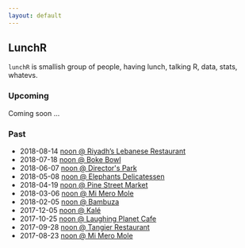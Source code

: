 ```yaml
---
layout: default
---
```


## LunchR

`lunchR` is smallish group of people, having lunch, talking R,
data, stats, whatevs.

### Upcoming

Coming soon ...

### Past

* 2018-08-14 [noon @ Riyadh’s Lebanese Restaurant](https://www.meetup.com/portland-r-user-group/events/252369697/)
* 2018-07-18 [noon @ Boke Bowl](https://www.meetup.com/portland-r-user-group/events/252369043/)
* 2018-06-07 [noon @ Director's Park](https://www.meetup.com/portland-r-user-group/events/250077668/)
* 2018-05-08 [noon @ Elephants Delicatessen](https://www.meetup.com/portland-r-user-group/events/249434728/)
* 2018-04-19 [noon @ Pine Street Market](https://www.meetup.com/portland-r-user-group/events/249434723/)
* 2018-03-06 [noon @ Mi Mero Mole](https://www.meetup.com/portland-r-user-group/events/247656593/)
* 2018-02-05 [noon @ Bambuza](https://www.meetup.com/portland-r-user-group/events/246654046)
* 2017-12-05 [noon @ Kalé](https://www.meetup.com/portland-r-user-group/events/245289239)
* 2017-10-25 [noon @ Laughing Planet Cafe](https://www.meetup.com/portland-r-user-group/events/244320785)
* 2017-09-28 [noon @ Tangier Restaurant](https://www.meetup.com/portland-r-user-group/events/243188678)
* 2017-08-23 [noon @ Mi Mero Mole](https://www.meetup.com/portland-r-user-group/events/241918971/)
